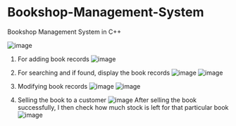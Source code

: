 # Bookshop-Management-System
Bookshop Management System in C++

![image](https://user-images.githubusercontent.com/67680115/206551258-46cdca74-7a50-4e10-925a-f438a25a2de9.png)

1. For adding book records
![image](https://user-images.githubusercontent.com/67680115/206551406-7ceb3af8-77e4-454e-ad8a-e355e00a018f.png)

2. For searching and if found, display the book records
![image](https://user-images.githubusercontent.com/67680115/206551433-0701ec94-e3e3-4708-a7fb-7f89cbf93080.png)
![image](https://user-images.githubusercontent.com/67680115/206551448-64642ecd-c556-471f-8810-a820a9344829.png)

3. Modifying book records
![image](https://user-images.githubusercontent.com/67680115/206551482-7f41b53c-7221-4610-89e8-02a71aab7f20.png)
![image](https://user-images.githubusercontent.com/67680115/206551506-30df209b-8e03-4c1d-a2dc-7aa5501b342e.png)

4. Selling the book to a customer
![image](https://user-images.githubusercontent.com/67680115/206551554-671bd7c5-39a9-4525-84ba-c8d8f3cfa80b.png)
After selling the book successfully, I then check how much stock is left for that particular book
![image](https://user-images.githubusercontent.com/67680115/206551579-0a0673dd-3dbf-4237-a140-4f6fdfe2a14f.png)
